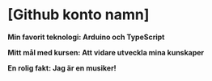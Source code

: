 # [Github konto namn]

**Min favorit teknologi: Arduino och TypeScript**

**Mitt mål med kursen: Att vidare utveckla mina kunskaper** 

**En rolig fakt: Jag är en musiker!**
